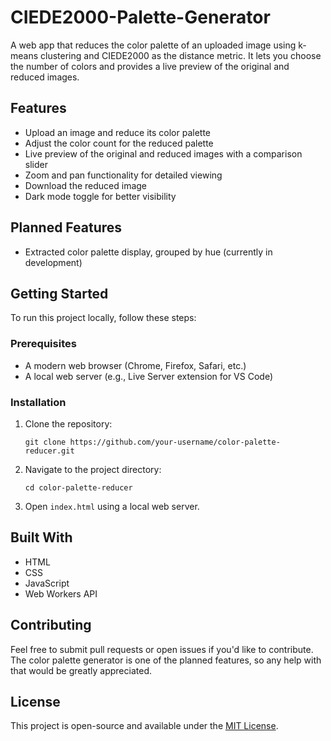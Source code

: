 # CIEDE2000-Palette-Generator

A web app that reduces the color palette of an uploaded image using k-means clustering and CIEDE2000 as the distance metric. It lets you choose the number of colors and provides a live preview of the original and reduced images.

## Features

- Upload an image and reduce its color palette
- Adjust the color count for the reduced palette
- Live preview of the original and reduced images with a comparison slider
- Zoom and pan functionality for detailed viewing
- Download the reduced image
- Dark mode toggle for better visibility

## Planned Features

- Extracted color palette display, grouped by hue (currently in development)

## Getting Started

To run this project locally, follow these steps:

### Prerequisites

- A modern web browser (Chrome, Firefox, Safari, etc.)
- A local web server (e.g., Live Server extension for VS Code)

### Installation

1. Clone the repository:

   ```
   git clone https://github.com/your-username/color-palette-reducer.git
   ```

2. Navigate to the project directory:

   ```
   cd color-palette-reducer
   ```

3. Open `index.html` using a local web server.

## Built With

- HTML
- CSS
- JavaScript
- Web Workers API

## Contributing

Feel free to submit pull requests or open issues if you'd like to contribute. The color palette generator is one of the planned features, so any help with that would be greatly appreciated.

## License

This project is open-source and available under the [MIT License](https://opensource.org/licenses/MIT).
